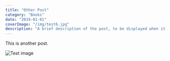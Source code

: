 ```yaml
---
title: "Other Post"
category: "Books"
date: "2019-01-01"
coverImage: "/img/test6.jpg"
description: "A brief description of the post, to be displayed when it is previewed. Shouldn't be more than a couple of sentences."
---
```


This is another post.

![Test image](/img/test_img.png)
